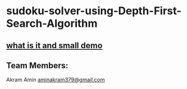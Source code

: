 # sudoku-solver-using-Depth-First-Search-Algorithm

## [what is it and small demo](https://drive.google.com/file/d/1PD7cm_AhbbyzGBfYo6FTMq_siMUvq7MB/view?usp=sharing)

## Team Members:

Akram Amin   aminakram379@gmail.com <br />
<!--
Eman Negm   eimman.negm@gmail.com <br />
Esraa abd-Alaziz   elashryesraa2@gmail.com <br />
-->
